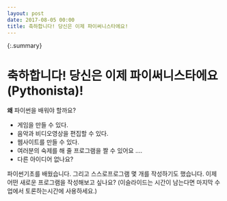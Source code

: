```yaml
---
layout: post
date: 2017-08-05 00:00
title: 축하합니다! 당신은 이제 파이써니스타에요!  
---
```


{:.summary}

<div id="desc" markdown="1">

# 축하합니다! 당신은 이제 파이써니스타에요(Pythonista)!

**왜** 파이썬을 배워야 할까요?

* 게임을 만들 수 있다.
* 음악과 비디오영상을 편집할 수 있다.
* 웹사이트를 만들 수 있다.
* 여러분의 숙제를 해 줄 프로그램을 짤 수 있어요 ....
* 다른 아이디어 없나요?


 </div>

<div id="desc" markdown="1">

파이썬기초를 배웠습니다. 그리고  스스로프로그램 몇 개를 작성하기도 했습니다. 이제 어떤 새로운 프로그램을 작성해보고 싶나요? (이슬라이드는 시간이 남는다면 마지막 수업에서 토론하는시간에 사용하세요.)

</div>

